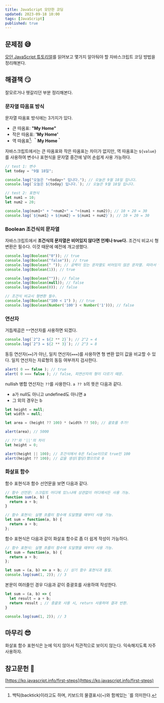```yaml
---
title: JavaScript 모던한 코딩
updated: 2023-09-18 10:00
tags: [JavaScript]
published: true
---
```


## 문제점 &#128517;
[모던 JavaScript 튜토리얼](https://ko.javascript.info/)를 읽어보고 몇가지 알아둬야 할 자바스크립트 코딩 방법을 정리해본다.



## 해결책 &#128527;
잘모르거나 헷갈리던 부분 정리해본다.

### 문자열 따옴표 방식
문자열 따옴표 방식에는 3가지가 있다.
- 큰 따옴표: **"My Home"**
- 작은 따옴표: **'My Home'** 
- 역 따옴표[^1]: **｀My Home｀**

자바스크립트에서는 큰 따옴표와 작은 따옴표는 차이가 없지만, 역 따옴표는 `${value}`를 사용하여 변수나 표현식을 문자열 중간에 넣어 손쉽게 사용 가능하다.
```javascript
// test 1: 변수
let today = "9월 18일";

console.log("오늘은 "+today+" 입니다."); // 오늘은 9월 18일 입니다.
console.log(`오늘은 ${today} 입니다.`); // 오늘은 9월 18일 입니다.

// test 2: 표현식
let num1 = 10;
let num2 = 20;

console.log(num1+" + "+num2+" = "+(num1 + num2)); // 10 + 20 = 30
console.log(`${num1} + ${num2} = ${num1 + num2}`); // 10 + 20 = 30
```

### Boolean 조건식의 문자열
자바스크립트에서 **조건식의 문자열은 비어있지 않다면 언제나 true다.** 조건식 비교시 형변환은 필수다. 이것 때문에 예전에 개고생했다.
```javascript
console.log(Boolean("0")); // true
console.log(Boolean("false")); // true
console.log(Boolean(" ")); // 공백이 있는 문자열도 비어있지 않은 문자열. 따라서 true
console.log(Boolean(1)); // true

console.log(Boolean("")); // false
console.log(Boolean(null)); // false
console.log(Boolean(0)); // false

// 조건식 비교시 형변환 필수.
console.log(Boolean("100 < 1") ); // true
console.log(Boolean(Number('100') < Number('1'))); // false
```

### 연산자
거듭제곱은 `**`연산자를 사용하면 되겠다.
```javascript
console.log(`2^2 = ${2 ** 2}`); // 2^2 = 4
console.log(`2^3 = ${2 ** 3}`); // 2^3 = 8
```

동등 연산자(`==`)가 아닌, 일치 연산자(`===`)를 사용하면 형 변환 없이 값을 비교할 수 있다. 일치 연산자는 자료형의 동등 여부까지 검사한다.
```javascript
alert( 0 == false ); // true
alert( 0 === false ); // false, 피연산자의 형이 다르기 때문.
```

nullish 병합 연산자는 `??`를 사용한다. `a ?? b`의 뜻은 다음과 같다.
- a가 null도 아니고 undefined도 아니면 a
- 그 외의 경우는 b
```javascript
let height = null;
let width = null;

let area = (height ?? 100) * (width ?? 50); // 괄호를 추가!

alert(area); // 5000

// ??'와 '||'의 차이
let height = 0;

alert(height || 100); // 조건식에서 0은 false이므로 true인 100
alert(height ?? 100); // 값을 생성(할당)했으므로 0
```

### 화살표 함수
함수 표현식과 함수 선언문을 보면 다음과 같다.
```javascript
// 함수 선언문: 스크립트 어디에 있느냐에 상관없이 어디에서든 사용 가능.
function sum(a, b) {
  return a + b;
}

// 함수 표현식: 실행 흐름이 함수에 도달했을 때부터 사용 가능.
let sum = function(a, b) {
  return a + b;
};
```
함수 표현식은 다음과 같이 화살표 함수로 좀 더 쉽게 작성이 가능하다.
```javascript
// 함수 표현식: 실행 흐름이 함수에 도달했을 때부터 사용 가능.
let sum = function(a, b) {
  return a + b;
};

let sum = (a, b) => a + b; // 상기 함수 표현식과 동일.
console.log(sum(1, 2)); // 3
```
본문이 여러줄인 경우 다음과 같이 중괄호를 사용하여 작성한다.
```javascript
let sum = (a, b) => {
  let result = a + b;
  return result ; // 중괄호 사용 시, return 사용하여 결과 반환.
}

console.log(sum(1, 2)); // 3
```


## 마무리 &#128526;
화살표 함수 표현식은 눈에 익지 않아서 직관적으로 보이지 않는다. 익숙해지도록 자주 사용하자.



## 참고문헌 &#128221;
[https://ko.javascript.info/first-steps](https://ko.javascript.info/first-steps)



[^1]: 백틱(backtick)이라고도 하며, 키보드의 물결표시(~)와 함께있는 `를 의미한다.
